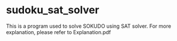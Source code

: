# sudoku_sat_solver

This is a program used to solve SOKUDO using SAT solver. For more explanation, please refer to Explanation.pdf
